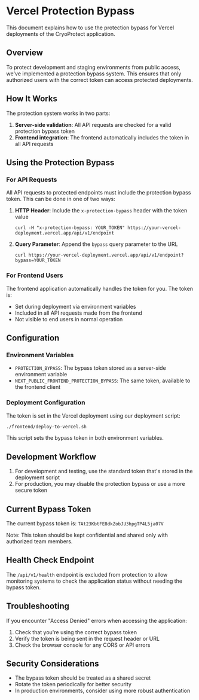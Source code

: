 # Vercel Protection Bypass

This document explains how to use the protection bypass for Vercel deployments of the CryoProtect application.

## Overview

To protect development and staging environments from public access, we've implemented a protection bypass system. This ensures that only authorized users with the correct token can access protected deployments.

## How It Works

The protection system works in two parts:

1. **Server-side validation**: All API requests are checked for a valid protection bypass token
2. **Frontend integration**: The frontend automatically includes the token in all API requests

## Using the Protection Bypass

### For API Requests

All API requests to protected endpoints must include the protection bypass token. This can be done in one of two ways:

1. **HTTP Header**: Include the `x-protection-bypass` header with the token value
   ```
   curl -H "x-protection-bypass: YOUR_TOKEN" https://your-vercel-deployment.vercel.app/api/v1/endpoint
   ```

2. **Query Parameter**: Append the `bypass` query parameter to the URL
   ```
   curl https://your-vercel-deployment.vercel.app/api/v1/endpoint?bypass=YOUR_TOKEN
   ```

### For Frontend Users

The frontend application automatically handles the token for you. The token is:

- Set during deployment via environment variables
- Included in all API requests made from the frontend
- Not visible to end users in normal operation

## Configuration

### Environment Variables

- `PROTECTION_BYPASS`: The bypass token stored as a server-side environment variable
- `NEXT_PUBLIC_FRONTEND_PROTECTION_BYPASS`: The same token, available to the frontend client

### Deployment Configuration

The token is set in the Vercel deployment using our deployment script:

```bash
./frontend/deploy-to-vercel.sh
```

This script sets the bypass token in both environment variables.

## Development Workflow

1. For development and testing, use the standard token that's stored in the deployment script
2. For production, you may disable the protection bypass or use a more secure token

## Current Bypass Token

The current bypass token is: `TAt23KbtFE8dkZobJU3hpgTP4L5ja07V`

Note: This token should be kept confidential and shared only with authorized team members.

## Health Check Endpoint

The `/api/v1/health` endpoint is excluded from protection to allow monitoring systems to check the application status without needing the bypass token.

## Troubleshooting

If you encounter "Access Denied" errors when accessing the application:

1. Check that you're using the correct bypass token
2. Verify the token is being sent in the request header or URL
3. Check the browser console for any CORS or API errors

## Security Considerations

- The bypass token should be treated as a shared secret
- Rotate the token periodically for better security
- In production environments, consider using more robust authentication